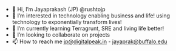 - 👋 Hi, I’m Jayaprakash (JP) @rushtojp
- 👀 I’m interested in technology enabling business and life! using technology to exponentially transform lives!
- 🌱 I’m currently learning Terragrunt, SRE and living life better!
- 💞️ I’m looking to collaborate on projects
- 📫 How to reach me jp@digitalpeak.in - jayaprak@buffalo.edu

<!---
rushtojp/rushtojp is a ✨ special ✨ repository because its `README.md` (this file) appears on your GitHub profile.
You can click the Preview link to take a look at your changes.
--->

